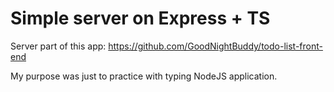 # Simple server on Express + TS
Server part of this app: https://github.com/GoodNightBuddy/todo-list-front-end

My purpose was just to practice with typing NodeJS application.